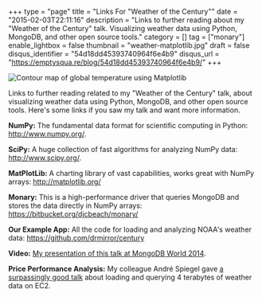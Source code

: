 +++
type = "page"
title = "Links For \"Weather of the Century\""
date = "2015-02-03T22:11:16"
description = "Links to further reading about my \"Weather of the Century\" talk. Visualizing weather data using Python, MongoDB, and other open source tools."
category = []
tag = ["monary"]
enable_lightbox = false
thumbnail = "weather-matplotlib.jpg"
draft = false
disqus_identifier = "54d18dd45393740964f6e4b9"
disqus_url = "https://emptysqua.re/blog/54d18dd45393740964f6e4b9/"
+++

<p><img style="display:block; margin-left:auto; margin-right:auto;" src="weather-matplotlib.jpg" alt="Contour map of global temperature using Matplotlib" title="Contour map of global temperature using Matplotlib" /></p>
<p>Links to further reading related to my "Weather of the Century" talk, about visualizing weather data using Python, MongoDB, and other open source tools. Here's some links if you saw my talk and want more information.</p>
<p><strong>NumPy:</strong> The fundamental data format for scientific computing in Python: <a href="http://www.numpy.org/">http://www.numpy.org/</a>.</p>
<p><strong>SciPy:</strong> A huge collection of fast algorithms for analyzing NumPy data: <a href="http://www.scipy.org/">http://www.scipy.org/</a>.</p>
<p><strong>MatPlotLib:</strong> A charting library of vast capabilities, works great with NumPy arrays: <a href="http://matplotlib.org/">http://matplotlib.org/</a></p>
<p><strong>Monary:</strong> This is a high-performance driver that queries MongoDB and stores the data directly in NumPy arrays: <a href="https://bitbucket.org/djcbeach/monary/">https://bitbucket.org/djcbeach/monary/</a></p>
<p><strong>Our Example App:</strong> All the code for loading and analyzing NOAA's weather data: <a href="https://github.com/drmirror/century">https://github.com/drmirror/century</a></p>
<p><strong>Video:</strong> <a href="https://www.mongodb.com/presentations/weather-century-part-3-visualization">My presentation of this talk at MongoDB World 2014</a>.</p>
<p><strong>Price Performance Analysis:</strong> My colleague Andr&eacute; Spiegel gave <a href="http://www.mongodb.com/presentations/weather-century-part-2-high-performance">a surpassingly good talk</a> about loading and querying 4 terabytes of weather data on EC2.</p>
